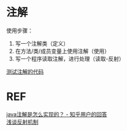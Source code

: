 # 注解
使用步骤：
1. 写一个注解类（定义）
2. 在方法/类/成员变量上使用注解（使用）
3. 写一个程序读取注解，进行处理（读取-反射）

[测试注解的代码](basicTech/src/main/java/com/java/study/basic/annotation/AnnotationDemo.java)

# REF
[java注解是怎么实现的？ - 知乎用户的回答](https://www.zhihu.com/question/24401191/answer/1724982163) <br>
[浅谈反射机制](https://zhuanlan.zhihu.com/p/66853751)